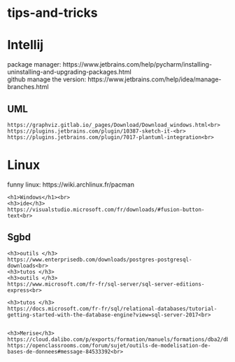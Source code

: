 # tips-and-tricks

<div>
  <div>
    <H1>Intellij</H1>
    package manager:
    https://www.jetbrains.com/help/pycharm/installing-uninstalling-and-upgrading-packages.html<br>  
    github manage the version:
    https://www.jetbrains.com/help/idea/manage-branches.html<br>
    <H2>UML</H2>

    https://graphviz.gitlab.io/_pages/Download/Download_windows.html<br>
    https://plugins.jetbrains.com/plugin/10387-sketch-it-<br>
    https://plugins.jetbrains.com/plugin/7017-plantuml-integration<br>
  </div>
  <div>
    <H1>Linux</H1>
    funny linux:
    https://wiki.archlinux.fr/pacman

    <h1>Windows</h1><br>
    <h3>ide</h3>
    https://visualstudio.microsoft.com/fr/downloads/#fusion-button-text<br>
  </div>
  <div>
    <h2>Sgbd</h2>

    <h3>outils </h3>
    https://www.enterprisedb.com/downloads/postgres-postgresql-downloads<br>
    <h3>tutos </h3>
    <h3>outils </h3>
    https://www.microsoft.com/fr-fr/sql-server/sql-server-editions-express<br>

    <h3>tutos </h3>
    https://docs.microsoft.com/fr-fr/sql/relational-databases/tutorial-getting-started-with-the-database-engine?view=sql-server-2017<br>


    <h3>Merise</h3>
    https://cloud.dalibo.com/p/exports/formation/manuels/formations/dba2/dba2.handout.html#pgmodeler<br>
    https://openclassrooms.com/forum/sujet/outils-de-modelisation-de-bases-de-donnees#message-84533392<br>
  </div>
</div>
